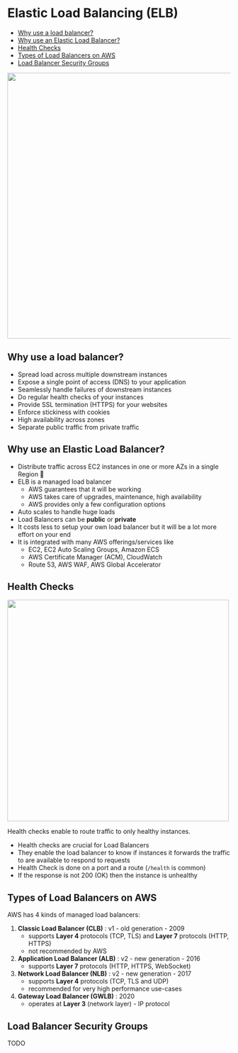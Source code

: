 # Elastic Load Balancing (ELB)

- [Why use a load balancer?](#why-use-a-load-balancer "Why use a load balancer?")
- [Why use an Elastic Load Balancer?](#why-use-an-elastic-load-balancer "Why use an Elastic Load Balancer?")
- [Health Checks](#health-checks "Health Checks")
- [Types of Load Balancers on AWS](#types-of-load-balancers-on-aws "Types of Load Balancers on AWS")
- [Load Balancer Security Groups](#load-balancer-security-groups "Load Balancer Security Groups")

<img width="600" src="https://user-images.githubusercontent.com/48696735/180640721-0320b296-643c-413e-82bb-3d3a1d53fe13.png">

## Why use a load balancer?

- Spread load across multiple downstream instances
- Expose a single point of access (DNS) to your application
- Seamlessly handle failures of downstream instances
- Do regular health checks of your instances
- Provide SSL termination (HTTPS) for your websites
- Enforce stickiness with cookies
- High availability across zones
- Separate public traffic from private traffic

## Why use an Elastic Load Balancer?

- Distribute traffic across EC2 instances in one or more AZs in a single Region 📌
- ELB is a managed load balancer
  - AWS guarantees that it will be working
  - AWS takes care of upgrades, maintenance, high availability
  - AWS provides only a few configuration options
- Auto scales to handle huge loads
- Load Balancers can be **public** or **private**
- It costs less to setup your own load balancer but it will be a lot more effort on your end
- It is integrated with many AWS offerings/services like
  - EC2, EC2 Auto Scaling Groups, Amazon ECS
  - AWS Certificate Manager (ACM), CloudWatch
  - Route 53, AWS WAF, AWS Global Accelerator

## Health Checks

<img width="500" src="https://user-images.githubusercontent.com/48696735/180645678-4467fe89-8974-428e-9cf6-ab22f05d9c59.png">

Health checks enable to route traffic to only healthy instances.

- Health checks are crucial for Load Balancers
- They enable the load balancer to know if instances it forwards the traffic to are available to respond to requests
- Health Check is done on a port and a route (`/health` is common)
- If the response is not 200 (OK) then the instance is unhealthy

## Types of Load Balancers on AWS

AWS has 4 kinds of managed load balancers:

1. **Classic Load Balancer (CLB)** : v1 - old generation - 2009
   - supports **Layer 4** protocols (TCP, TLS) and **Layer 7** protocols (HTTP, HTTPS)
   - not recommended by AWS
2. **Application Load Balancer (ALB)** : v2 - new generation - 2016
   - supports **Layer 7** protocols (HTTP, HTTPS, WebSocket)
3. **Network Load Balancer (NLB)** : v2 - new generation - 2017
   - supports **Layer 4** protocols (TCP, TLS and UDP)
   - recommended for very high performance use-cases
4. **Gateway Load Balancer (GWLB)** : 2020
   - operates at **Layer 3** (network layer) - IP protocol

## Load Balancer Security Groups

TODO
